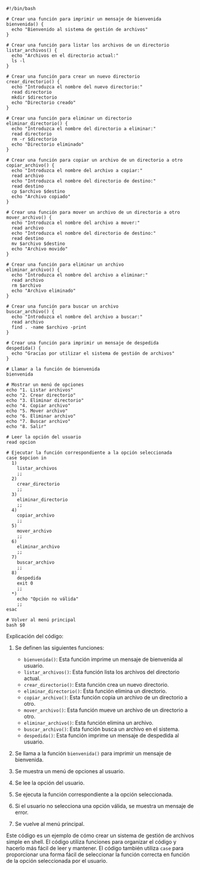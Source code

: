 ```shell
#!/bin/bash

# Crear una función para imprimir un mensaje de bienvenida
bienvenida() {
  echo "Bienvenido al sistema de gestión de archivos"
}

# Crear una función para listar los archivos de un directorio
listar_archivos() {
  echo "Archivos en el directorio actual:"
  ls -l
}

# Crear una función para crear un nuevo directorio
crear_directorio() {
  echo "Introduzca el nombre del nuevo directorio:"
  read directorio
  mkdir $directorio
  echo "Directorio creado"
}

# Crear una función para eliminar un directorio
eliminar_directorio() {
  echo "Introduzca el nombre del directorio a eliminar:"
  read directorio
  rm -r $directorio
  echo "Directorio eliminado"
}

# Crear una función para copiar un archivo de un directorio a otro
copiar_archivo() {
  echo "Introduzca el nombre del archivo a copiar:"
  read archivo
  echo "Introduzca el nombre del directorio de destino:"
  read destino
  cp $archivo $destino
  echo "Archivo copiado"
}

# Crear una función para mover un archivo de un directorio a otro
mover_archivo() {
  echo "Introduzca el nombre del archivo a mover:"
  read archivo
  echo "Introduzca el nombre del directorio de destino:"
  read destino
  mv $archivo $destino
  echo "Archivo movido"
}

# Crear una función para eliminar un archivo
eliminar_archivo() {
  echo "Introduzca el nombre del archivo a eliminar:"
  read archivo
  rm $archivo
  echo "Archivo eliminado"
}

# Crear una función para buscar un archivo
buscar_archivo() {
  echo "Introduzca el nombre del archivo a buscar:"
  read archivo
  find . -name $archivo -print
}

# Crear una función para imprimir un mensaje de despedida
despedida() {
  echo "Gracias por utilizar el sistema de gestión de archivos"
}

# Llamar a la función de bienvenida
bienvenida

# Mostrar un menú de opciones
echo "1. Listar archivos"
echo "2. Crear directorio"
echo "3. Eliminar directorio"
echo "4. Copiar archivo"
echo "5. Mover archivo"
echo "6. Eliminar archivo"
echo "7. Buscar archivo"
echo "8. Salir"

# Leer la opción del usuario
read opcion

# Ejecutar la función correspondiente a la opción seleccionada
case $opcion in
  1)
    listar_archivos
    ;;
  2)
    crear_directorio
    ;;
  3)
    eliminar_directorio
    ;;
  4)
    copiar_archivo
    ;;
  5)
    mover_archivo
    ;;
  6)
    eliminar_archivo
    ;;
  7)
    buscar_archivo
    ;;
  8)
    despedida
    exit 0
    ;;
  *)
    echo "Opción no válida"
    ;;
esac

# Volver al menú principal
bash $0
```

Explicación del código:

1. Se definen las siguientes funciones:

    * `bienvenida()`: Esta función imprime un mensaje de bienvenida al usuario.
    * `listar_archivos()`: Esta función lista los archivos del directorio actual.
    * `crear_directorio()`: Esta función crea un nuevo directorio.
    * `eliminar_directorio()`: Esta función elimina un directorio.
    * `copiar_archivo()`: Esta función copia un archivo de un directorio a otro.
    * `mover_archivo()`: Esta función mueve un archivo de un directorio a otro.
    * `eliminar_archivo()`: Esta función elimina un archivo.
    * `buscar_archivo()`: Esta función busca un archivo en el sistema.
    * `despedida()`: Esta función imprime un mensaje de despedida al usuario.

2. Se llama a la función `bienvenida()` para imprimir un mensaje de bienvenida.

3. Se muestra un menú de opciones al usuario.

4. Se lee la opción del usuario.

5. Se ejecuta la función correspondiente a la opción seleccionada.

6. Si el usuario no selecciona una opción válida, se muestra un mensaje de error.

7. Se vuelve al menú principal.

Este código es un ejemplo de cómo crear un sistema de gestión de archivos simple en shell. El código utiliza funciones para organizar el código y hacerlo más fácil de leer y mantener. El código también utiliza `case` para proporcionar una forma fácil de seleccionar la función correcta en función de la opción seleccionada por el usuario.